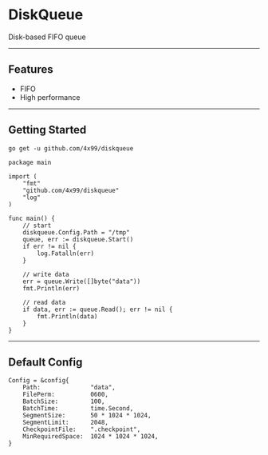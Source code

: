 # DiskQueue

Disk-based FIFO queue

---

## Features

- FIFO
- High performance

---

## Getting Started

```
go get -u github.com/4x99/diskqueue
```

```
package main

import (
	"fmt"
	"github.com/4x99/diskqueue"
	"log"
)

func main() {
	// start
	diskqueue.Config.Path = "/tmp"
	queue, err := diskqueue.Start()
	if err != nil {
		log.Fatalln(err)
	}

	// write data
	err = queue.Write([]byte("data"))
	fmt.Println(err)

	// read data
	if data, err := queue.Read(); err != nil {
		fmt.Println(data)
	}
}
```

---

## Default Config

```
Config = &config{
	Path:              "data",
	FilePerm:          0600,
	BatchSize:         100,
	BatchTime:         time.Second,
	SegmentSize:       50 * 1024 * 1024,
	SegmentLimit:      2048,
	CheckpointFile:    ".checkpoint",
	MinRequiredSpace:  1024 * 1024 * 1024,
}
```
